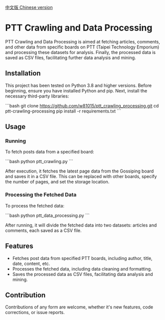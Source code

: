 [中文版 Chinese version](README_zh.md)

# PTT Crawling and Data Processing

PTT Crawling and Data Processing is aimed at fetching articles, comments, and other data from specific boards on PTT (Taipei Technology Emporium) and processing these datasets for analysis. Finally, the processed data is saved as CSV files, facilitating further data analysis and mining.

## Installation

This project has been tested on Python 3.8 and higher versions. Before beginning, ensure you have installed Python and pip. Next, install the necessary third-party libraries:

\```bash
git clone https://github.com/w81015/ptt_crawling_processing.git
cd ptt-crawling-processing
pip install -r requirements.txt
\```

## Usage

### Running

To fetch posts data from a specified board:

\```bash
python ptt_crawling.py
\```

After execution, it fetches the latest page data from the Gossiping board and saves it in a CSV file. This can be replaced with other boards, specify the number of pages, and set the storage location.

### Processing the Fetched Data

To process the fetched data:

\```bash
python ptt_data_processing.py
\```

After running, it will divide the fetched data into two datasets: articles and comments, each saved as a CSV file.

## Features

- Fetches post data from specified PTT boards, including author, title, date, content, etc.
- Processes the fetched data, including data cleaning and formatting.
- Saves the processed data as CSV files, facilitating data analysis and mining.

## Contribution

Contributions of any form are welcome, whether it's new features, code corrections, or issue reports.
